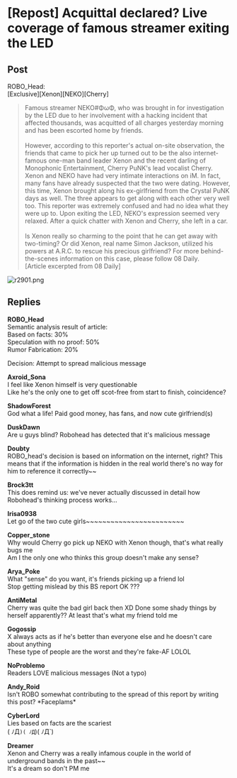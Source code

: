 # [Repost] Acquittal declared? Live coverage of famous streamer exiting the LED
## Post
ROBO_Head:<br>
[Exclusive][Xenon][NEKO][Cherry]<br>
> Famous streamer NEKO\#ΦωΦ, who was brought in for investigation by the LED due to her involvement with a hacking incident that affected thousands, was acquitted of all charges yesterday morning and has been escorted home by friends.<br>
> <br>
> However, according to this reporter's actual on-site observation, the friends that came to pick her up turned out to be the also internet-famous one-man band leader Xenon and the recent darling of Monophonic Entertainment, Cherry PuNK's lead vocalist Cherry. Xenon and NEKO have had very intimate interactions on iM. In fact, many fans have already suspected that the two were dating. However, this time, Xenon brought along his ex-girlfriend from the Crystal PuNK days as well. The three appears to get along with each other very well too. This reporter was extremely confused and had no idea what they were up to. Upon exiting the LED, NEKO's expression seemed very relaxed. After a quick chatter with Xenon and Cherry, she left in a car. <br>
> <br>
> Is Xenon really so charming to the point that he can get away with two-timing? Or did Xenon, real name Simon Jackson, utilized his powers at A.R.C. to rescue his precious girlfriend? For more behind-the-scenes information on this case, please follow 08 Daily.<br>
[Article excerpted from 08 Daily]

![r2901.png](/attachments/r2901.png)
## Replies
**ROBO_Head**<br>
Semantic analysis result of article:<br>
Based on facts: 30%<br>
Speculation with no proof: 50%<br>
Rumor Fabrication: 20%

Decision: Attempt to spread malicious message

**Axroid_Sona**<br>
I feel like Xenon himself is very questionable<br>
Like he's the only one to get off scot-free from start to finish, coincidence?

**ShadowForest**<br>
God what a life! Paid good money, has fans, and now cute girlfriend(s)

**DuskDawn**<br>
Are u guys blind? Robohead has detected that it's malicious message

**Doubty**<br>
ROBO\_head's decision is based on information on the internet, right? This means that if the information is hidden in the real world there's no way for him to reference it correctly~~

**Brock3tt**<br>
This does remind us: we've never actually discussed in detail how Robohead's thinking process works...

**Irisa0938**<br>
Let go of the two cute girls~~~~~~~~~~~~~~~~~~~~~~~~

**Copper_stone**<br>
Why would Cherry go pick up NEKO with Xenon though, that's what really bugs me<br>
Am I the only one who thinks this group doesn't make any sense?

**Arya_Poke**<br>
What "sense" do you want, it's friends picking up a friend lol<br>
Stop getting mislead by this BS report OK ???

**AntiMetal**<br>
Cherry was quite the bad girl back then XD Done some shady things by herself apparently?? At least that's what my friend told me

**Gogossip**<br>
X always acts as if he's better than everyone else and he doesn't care about anything<br>
These type of people are the worst and they're fake-AF LOLOL

**NoProblemo**<br>
Readers LOVE malicious messages (Not a typo)

**Andy_Roid**<br>
Isn't ROBO somewhat contributing to the spread of this report by writing this post? \*Faceplams\*

**CyberLord**<br>
Lies based on facts are the scariest<br>
( ﾉД`)( ﾉД`)( ﾉД`)

**Dreamer**<br>
Xenon and Cherry was a really infamous couple in the world of underground bands in the past~~<br>
It's a dream so don't PM me

